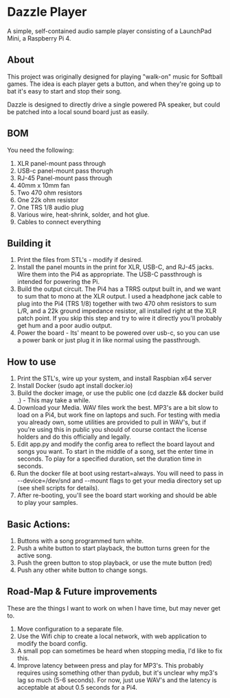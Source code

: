 # Dazzle Player
A simple, self-contained audio sample player consisting of a LaunchPad Mini, a Raspberry Pi 4.

## About
This project was originally designed for playing "walk-on" music for Softball games.   The idea is each player gets a button, and when they're going up to bat it's easy to start and stop their song.

Dazzle is designed to directly drive a single powered PA speaker, but could be patched into a local sound board just as easily.

## BOM
You need the following:
1.  XLR panel-mount pass through
2.  USB-c panel-mount pass thorugh
3.  RJ-45 Panel-mount pass through
4.  40mm x 10mm fan
5.  Two 470 ohm resistors
6.  One 22k ohm resistor
7.  One TRS 1/8 audio plug
8.  Various wire, heat-shrink, solder, and hot glue.
9.  Cables to connect everything

## Building it
1.  Print the files from STL's - modify if desired.
2.  Install the panel mounts in the print for XLR, USB-C, and RJ-45 jacks. Wire them into the Pi4 as appropriate.   The USB-C passthrough is intended for powering the Pi. 
3.  Build the output circuit.   The Pi4 has a TRRS output built in, and we want to sum that to mono at the XLR output.   I used a headphone jack cable to plug into the Pi4 (TRS 1/8) together with two 470 ohm resistors to sum L/R, and a 22k ground impedance resistor, all installed right at the XLR patch point.   If you skip this step and try to wire it directly you'll probably get hum and a poor audio output.
4.  Power the board - Its' meant to be powered over usb-c, so you can use a power bank or just plug it in like normal using the passthrough. 


## How to use
1.  Print the STL's, wire up your system, and install Raspbian x64 server
2.  Install Docker (sudo apt install docker.io)
3.  Build the docker image, or use the public one (cd dazzle && docker build .) - This may take a while.
4.  Download your Media.   WAV files work the best.  MP3's are a bit slow to load on a Pi4, but work fine on laptops and such.  For testing with media you already own, some utilities are provided to pull in WAV's, but if you're using this in public you should of course contact the license holders and do this officially and legally.
5.  Edit app.py and modify the config area to reflect the board layout and songs you want.   To start in the middle of a song, set the enter time in seconds.   To play for a specified duration, set the duration time in seconds.
6.  Run the docker file at boot using restart=always.  You will need to pass in --device=/dev/snd and --mount flags to get your media directory set up (see shell scripts for details).
7. After re-booting, you'll see the board start working and should be able to play your samples.

## Basic Actions:
1. Buttons with a song programmed turn white.
2. Push a white button to start playback, the button turns green for the active song.
3. Push the green button to stop playback, or use the mute button (red)
4. Push any other white button to change songs.


## Road-Map & Future improvements
These are the things I want to work on when I have time, but may never get to.   
1.  Move configuration to a separate file.
2.  Use the Wifi chip to create a local network, with web application to modify the board config.
3.  A small pop can sometimes be heard when stopping media, I'd like to fix this.
4.  Improve latency between press and play for MP3's.   This probably requires using something other than pydub, but it's unclear why mp3's lag so much (5-6 seconds).   For now, just use WAV's and the latency is acceptable at about 0.5 seconds for a Pi4.

